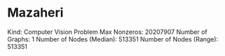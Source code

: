 # Mazaheri

Kind: Computer Vision Problem
Max Nonzeros: 20207907
Number of Graphs: 1
Number of Nodes (Median): 513351
Number of Nodes (Range): 513351